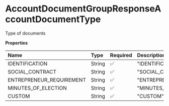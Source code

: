 # AccountDocumentGroupResponseAccountDocumentType

Type of documents

**Properties**

| Name                     | Type   | Required | Description                |
| :----------------------- | :----- | :------- | :------------------------- |
| IDENTIFICATION           | String | ✅       | "IDENTIFICATION"           |
| SOCIAL_CONTRACT          | String | ✅       | "SOCIAL_CONTRACT"          |
| ENTREPRENEUR_REQUIREMENT | String | ✅       | "ENTREPRENEUR_REQUIREMENT" |
| MINUTES_OF_ELECTION      | String | ✅       | "MINUTES_OF_ELECTION"      |
| CUSTOM                   | String | ✅       | "CUSTOM"                   |

<!-- This file was generated by liblab | https://liblab.com/ -->
